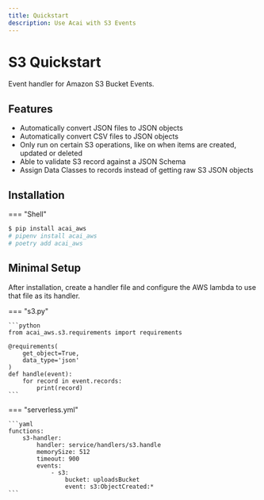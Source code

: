 ```yaml
---
title: Quickstart
description: Use Acai with S3 Events
---
```


# S3 Quickstart

Event handler for Amazon S3 Bucket Events.

## Features

* Automatically convert JSON files to JSON objects
* Automatically convert CSV files to JSON objects
* Only run on certain S3 operations, like on when items are created, updated or deleted
* Able to validate S3 record against a JSON Schema
* Assign Data Classes to records instead of getting raw S3 JSON objects

## Installation

=== "Shell"
```bash
$ pip install acai_aws
# pipenv install acai_aws
# poetry add acai_aws
```

## Minimal Setup

After installation, create a handler file and configure the AWS lambda to use that file as its handler.

=== "s3.py"

    ```python
    from acai_aws.s3.requirements import requirements
    
    @requirements(
        get_object=True,
        data_type='json'
    )
    def handle(event):
        for record in event.records:
            print(record)
    ```

=== "serverless.yml"

    ```yaml
    functions:
        s3-handler:
            handler: service/handlers/s3.handle
            memorySize: 512
            timeout: 900
            events:
                - s3:
                    bucket: uploadsBucket
                    event: s3:ObjectCreated:*
    ```
